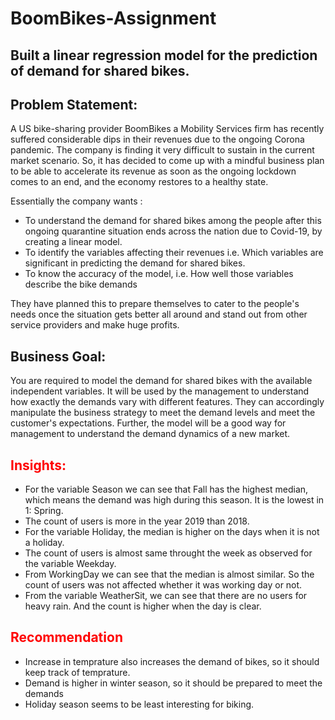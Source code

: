 # BoomBikes-Assignment
## Built a linear regression model for the prediction of demand for shared bikes.


## Problem Statement:  

A US bike-sharing provider BoomBikes a Mobility Services firm has recently suffered considerable dips in their revenues due to the ongoing Corona pandemic. The company is finding it very difficult to sustain in the current market scenario. So, it has decided to come up with a mindful business plan to be able to accelerate its revenue as soon as the ongoing lockdown comes to an end, and the economy restores to a healthy state. 

Essentially the company wants :
- To understand the demand for shared bikes among the people after this ongoing quarantine situation ends across the nation due to Covid-19, by creating a linear model.
- To identify the variables affecting their revenues i.e. Which variables are significant in predicting the demand for shared bikes.
- To know the accuracy of the model, i.e. How well those variables describe the bike demands

They have planned this to prepare themselves to cater to the people's needs once the situation gets better all around and stand out from other service providers and make huge profits.


## Business Goal:  

You are required to model the demand for shared bikes with the available independent variables. It will be used by the management to understand how exactly the demands vary with different features. They can accordingly manipulate the business strategy to meet the demand levels and meet the customer's expectations. Further, the model will be a good way for management to understand the demand dynamics of a new market.  


## <font color = 'red'> Insights: </font>

- For the variable Season we can see that Fall has the highest median, which means the demand was high during this season. It is the lowest in 1: Spring.
- The count of users is more in the year 2019 than 2018.
- For the variable Holiday, the median is higher on the days when it is not a holiday.
- The count of users is almost same throught the week as observed for the variable Weekday.
- From WorkingDay we can see that the median is almost similar. So the count of users was not affected whether it was working day or not.
- From the variable WeatherSit, we can see that there are no users for heavy rain. And the count is higher when the day is clear. 


## <font color = 'red'> Recommendation</font>

- Increase in temprature also increases the demand of bikes, so it should keep track of temprature.
- Demand is higher in winter season, so it should be prepared to meet the demands
- Holiday season seems to be least interesting for biking.

